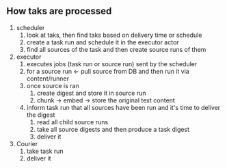 ## How taks are processed

1. scheduler
   1. look at taks, then find taks based on delivery time or schedule
   2. create a task run and schedule it in the executor actor
   3. find all sources of the task and then create source runs of them
2. executor
   1. executes jobs (task run or source run) sent by the scheduler
   2. for a source run <- pull source from DB and then run it via content/runner
   3. once source is ran
      1. create digest and store it in source run
      2. chunk -> embed -> store the original text content
   4. inform task run that all sources have been run and it's time to deliver
      the digest
      1. read all child source runs
      2. take all source digests and then produce a task digest
      3. deliver it
3. Courier
   1. take task run
   2. deliver it
